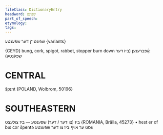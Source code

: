 ```yaml
---
fileClass: DictionaryEntry
headword: שפּונט
part_of_speech: 
etymology: 
tags: 
---
```

שפּונט
־ן
דער
שפּענטע {variants}

{CEYD}
bung, cork, spigot, rabbet, stopper
burn down	אָ֜פּברענען (ביז דער שפּע֜נטע)

CENTRAL
========

špɪnt {POLAND, Wolbrom, 50196}

SOUTHEASTERN
==============

ביז (צו דער / דער) שפּענטע — ביז צולעצט {ROMANIA, Brăila, 45273}
	•	hest er of bɩs cər špentə עסט ער אויף ביז צו דער שפּענטע